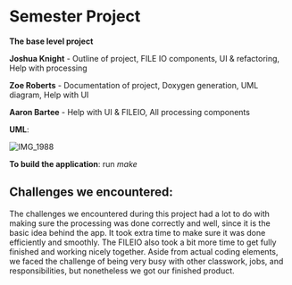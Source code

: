 # Semester Project
**The base level project**

**Joshua Knight** - Outline of project, FILE IO components, UI & refactoring, Help with processing

**Zoe Roberts** - Documentation of project, Doxygen generation, UML diagram, Help with UI

**Aaron Bartee** - Help with UI & FILEIO, All processing components

**UML**:

![IMG_1988](https://user-images.githubusercontent.com/77944663/145116150-badd697f-83c5-4bbf-9c7a-6415be5cbe0b.jpg)

**To build the application**: run _make_

## **Challenges we encountered**: 
The challenges we encountered during this project had a lot to do with making sure the processing was done correctly and well, since it is the basic idea behind the app. It took extra time to make sure it was done efficiently and smoothly. The FILEIO also took a bit more time to get fully finished and working nicely together. Aside from actual coding elements, we faced the challenge of being very busy with other classwork, jobs, and responsibilities, but nonetheless we got our finished product.


